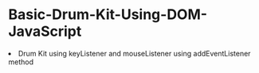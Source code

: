 # Basic-Drum-Kit-Using-DOM-JavaScript

<li>Drum Kit using keyListener and mouseListener using addEventListener method</li>
